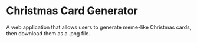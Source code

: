 # Christmas Card Generator

A web application that allows users to generate meme-like Christmas cards, then download
them as a .png file. 